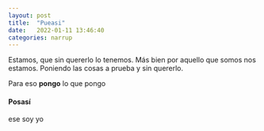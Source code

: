```yaml
---
layout: post
title:  "Pueasi"
date:   2022-01-11 13:46:40
categories: narrup
---
```

Estamos, que sin quererlo lo tenemos. Más bien por aquello que somos nos estamos. Poniendo las cosas a prueba y sin quererlo.

Para eso **pongo** lo que pongo

#### Posasí

ese soy yo
